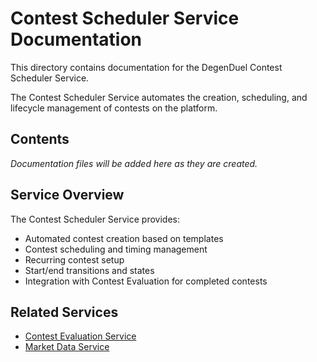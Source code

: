 # Contest Scheduler Service Documentation

This directory contains documentation for the DegenDuel Contest Scheduler Service.

The Contest Scheduler Service automates the creation, scheduling, and lifecycle management of contests on the platform.

## Contents

*Documentation files will be added here as they are created.*

## Service Overview

The Contest Scheduler Service provides:

- Automated contest creation based on templates
- Contest scheduling and timing management
- Recurring contest setup
- Start/end transitions and states
- Integration with Contest Evaluation for completed contests

## Related Services

- [Contest Evaluation Service](../contest_evaluation_service/)
- [Market Data Service](../market_data_service/)
